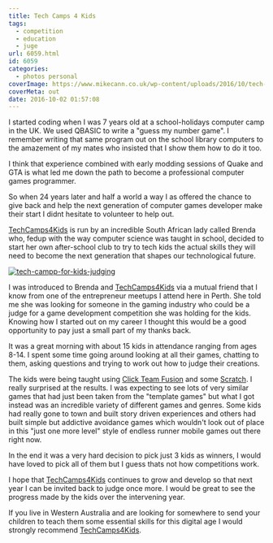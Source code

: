 ```yaml
---
title: Tech Camps 4 Kids
tags:
  - competition
  - education
  - juge
url: 6059.html
id: 6059
categories:
  - photos personal
coverImage: https://www.mikecann.co.uk/wp-content/uploads/2016/10/tech-campp-for-kids-judging.jpg
coverMeta: out
date: 2016-10-02 01:57:08
---
```


I started coding when I was 7 years old at a school-holidays computer camp in the UK. We used QBASIC to write a "guess my number game". I remember writing that same program out on the school library computers to the amazement of my mates who insisted that I show them how to do it too.

<!-- more -->

I think that experience combined with early modding sessions of Quake and GTA is what led me down the path to become a professional computer games programmer.

So when 24 years later and half a world a way I as offered the chance to give back and help the next generation of computer games developer make their start I didnt hesitate to volunteer to help out.

[TechCamps4Kids](https://www.techcamps4kids.com/) is run by an incredible South African lady called Brenda who, fedup with the way computer science was taught in school, decided to start her own after-school club to try to tech kids the actual skills they will need to become the next generation that shapes our technological future.

[![tech-campp-for-kids-judging](https://www.mikecann.co.uk/wp-content/uploads/2016/10/tech-campp-for-kids-judging-300x200.jpg)](https://www.mikecann.co.uk/wp-content/uploads/2016/10/tech-campp-for-kids-judging.jpg)

I was introduced to Brenda and [TechCamps4Kids](https://www.techcamps4kids.com/) via a mutual friend that I know from one of the entrepreneur meetups I attend here in Perth. She told me she was looking for someone in the gaming industry who could be a judge for a game development competition she was holding for the kids. Knowing how I started out on my career I thought this would be a good opportunity to pay just a small part of my thanks back.

It was a great morning with about 15 kids in attendance ranging from ages 8-14\. I spent some time going around looking at all their games, chatting to them, asking questions and trying to work out how to judge their creations.

The kids were being taught using [Click Team Fusion](https://www.clickteam.com/clickteam-fusion-2-5) and some [Scratch](https://www.google.com.au/url?sa=t&rct=j&q=&esrc=s&source=web&cd=1&cad=rja&uact=8&ved=0ahUKEwjYmbvwgrvPAhWEGpQKHZYVAysQFggbMAA&url=https%3A%2F%2Fscratch.mit.edu%2F&usg=AFQjCNGW5N9d7PQ3jrU4KekOHZUwNyjKiQ&sig2=RkQvnAt7njJ-D1511P0Yiw&bvm=bv.134495766,d.dGo). I really surprised at the results. I was expecting to see lots of very similar games that had just been taken from the "template games" but what I got instead was an incredible variety of different games and genres. Some kids had really gone to town and built story driven experiences and others had built simple but addictive avoidance games which wouldn't look out of place in this "just one more level" style of endless runner mobile games out there right now.

In the end it was a very hard decision to pick just 3 kids as winners, I would have loved to pick all of them but I guess thats not how competitions work.

I hope that [TechCamps4Kids](https://www.techcamps4kids.com/) continues to grow and develop so that next year I can be invited back to judge once more. I would be great to see the progress made by the kids over the intervening year.

If you live in Western Australia and are looking for somewhere to send your children to teach them some essential skills for this digital age I would strongly recommend [TechCamps4Kids](https://www.techcamps4kids.com/).

